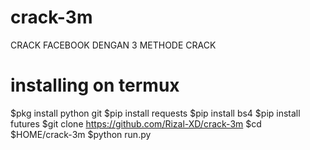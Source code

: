 # crack-3m
CRACK FACEBOOK DENGAN 3 METHODE CRACK

# installing on termux
$pkg install python git
$pip install requests
$pip install bs4
$pip install futures
$git clone https://github.com/Rizal-XD/crack-3m
$cd $HOME/crack-3m
$python run.py
